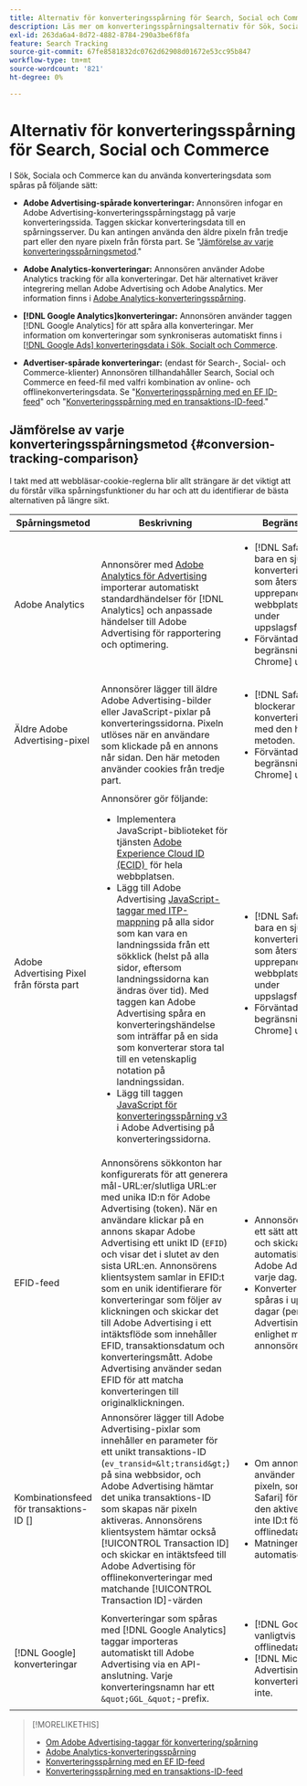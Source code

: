 ```yaml
---
title: Alternativ för konverteringsspårning för Search, Social och Commerce
description: Läs mer om konverteringsspårningsalternativ för Sök, Social och Commerce.
exl-id: 263da6a4-8d72-4882-8784-290a3be6f8fa
feature: Search Tracking
source-git-commit: 67fe8581832dc0762d62908d01672e53cc95b847
workflow-type: tm+mt
source-wordcount: '821'
ht-degree: 0%

---
```


# Alternativ för konverteringsspårning för Search, Social och Commerce

I Sök, Sociala och Commerce kan du använda konverteringsdata som spåras på följande sätt:

* **Adobe Advertising-spårade konverteringar:** Annonsören infogar en Adobe Advertising-konverteringsspårningstagg på varje konverteringssida. Taggen skickar konverteringsdata till en spårningsserver. Du kan antingen använda den äldre pixeln från tredje part eller den nyare pixeln från första part. Se &quot;[Jämförelse av varje konverteringsspårningsmetod](#conversion-tracking-comparison).&quot;

* **Adobe Analytics-konverteringar:** Annonsören använder Adobe Analytics tracking för alla konverteringar. Det här alternativet kräver integrering mellan Adobe Advertising och Adobe Analytics. Mer information finns i [Adobe Analytics-konverteringsspårning](conversion-tracking-analytics.md).

* **[!DNL Google Analytics]konverteringar:** Annonsören använder taggen [!DNL Google Analytics] för att spåra alla konverteringar. Mer information om konverteringar som synkroniseras automatiskt finns i [[!DNL Google Ads] konverteringsdata i Sök, Socialt och Commerce](/help/search-social-commerce/campaign-management/introduction/google-conversion-data.md).

* **Advertiser-spårade konverteringar:** (endast för Search-, Social- och Commerce-klienter) Annonsören tillhandahåller Search, Social och Commerce en feed-fil med valfri kombination av online- och offlinekonverteringsdata. Se &quot;[Konverteringsspårning med en EF ID-feed](feed-efid.md)&quot; och &quot;[Konverteringsspårning med en transaktions-ID-feed](feed-transaction-id.md).&quot;

## Jämförelse av varje konverteringsspårningsmetod {#conversion-tracking-comparison}

I takt med att webbläsar-cookie-reglerna blir allt strängare är det viktigt att du förstår vilka spårningsfunktioner du har och att du identifierar de bästa alternativen på längre sikt.

| Spårningsmetod | Beskrivning | Begränsningar | Fördelar | Rekommenderas? |
|----|----|----|----|----|
| Adobe Analytics | Annonsörer med [Adobe Analytics för Advertising](https://experienceleague.adobe.com/docs/advertising/integrations/analytics/overview.html?lang=sv-SE) importerar automatiskt standardhändelser för [!DNL Analytics] och anpassade händelser till Adobe Advertising för rapportering och optimering. | <ul><li>[!DNL Safari] tillåter bara en sju dagars konverteringssökning, som återställs vid upprepande webbplatsbesök under uppslagsfönstret.</li><li> Förväntade liknande begränsningar i [!DNL Chrome] under 2024.</li></ul> | <ul><li>Smidig integrering med [!DNL Analytics]</li> <li>Visa betalda sökdata i [!DNL Analytics] Analysis Workspace</li><li>Fördelar utöver betald sökning</li></ul> | Ja |
| Äldre Adobe Advertising-pixel | Annonsörer lägger till äldre Adobe Advertising-bilder eller JavaScript-pixlar på konverteringssidorna. Pixeln utlöses när en användare som klickade på en annons når sidan. Den här metoden använder cookies från tredje part. | <ul><li>[!DNL Safari] blockerar all konverteringsspårning med den här metoden.</li><li>Förväntade liknande begränsningar i [!DNL Chrome] under 2024.</li></ul> | Pixeln är redan implementerad. Du måste dock fortfarande [implementera den extra ITP-mappningstaggen](itp-conversion-mapping-tag.md).<br><br>Rekommendation: Växla till pixeln från första part. | Nej |
| Adobe Advertising Pixel från första part | Annonsörer gör följande: <ul><li>Implementera JavaScript-biblioteket för tjänsten [Adobe Experience Cloud ID (ECID) &#x200B;](https://experienceleague.adobe.com/docs/id-service/using/intro/overview.html?lang=sv-SE) för hela webbplatsen.</li><li>Lägg till Adobe Advertising [JavaScript-taggar med ITP-mappning](itp-conversion-mapping-tag.md) på alla sidor som kan vara en landningssida från ett sökklick (helst på alla sidor, eftersom landningssidorna kan ändras över tid). Med taggen kan Adobe Advertising spåra en konverteringshändelse som inträffar på en sida som konverterar stora tal till en vetenskaplig notation på landningssidan.</li><li>Lägg till taggen [JavaScript för konverteringsspårning v3](format-conversion-tag-jsv3.md) i Adobe Advertising på konverteringssidorna.</li></ul> | <ul><li>[!DNL Safari] tillåter bara en sju dagars konverteringssökning, som återställs vid upprepande webbplatsbesök under uppslagsfönstret.</li><li>Förväntade liknande begränsningar i [!DNL Chrome] under 2022.</li></ul> | [!DNL Safari] spårar konverteringar under sju dagars uppslag. Eftersom uppslaget återställs vid upprepade webbplatsbesök under uppslagsfönstret påverkar begränsningen inte alla [!DNL Safari]-användare. | Nej |
| EFID-feed | Annonsörens sökkonton har konfigurerats för att generera mål-URL:er/slutliga URL:er med unika ID:n för Adobe Advertising (token). När en användare klickar på en annons skapar Adobe Advertising ett unikt ID (`EFID`) och visar det i slutet av den sista URL:en. Annonsörens klientsystem samlar in EFID:t som en unik identifierare för konverteringar som följer av klickningen och skickar det till Adobe Advertising i ett intäktsflöde som innehåller EFID, transaktionsdatum och konverteringsmått. Adobe Advertising använder sedan EFID för att matcha konverteringen till originalklickningen. | <ul><li>Annonsören måste ha ett sätt att hämta EFID och skicka automatiska flöden till Adobe Advertising varje dag.</li><li>Konverteringar kan spåras i upp till 180 dagar (per Adobe Advertising) eller i enlighet med annonsörens system.</li></ul> | <ul><li>Den här metoden använder konverteringsdata från första part, så den påverkas inte av cookie-begränsningar från tredje part.</li><li>Konverteringar online och offline kan skickas i en enda feed.</li><li>Inga kodändringar eller taggar krävs för platsen.</li></ul> | Ja |
| Kombinationsfeed för transaktions-ID [] | Annonsörer lägger till Adobe Advertising-pixlar som innehåller en parameter för ett unikt transaktions-ID (`ev_transid=&lt;transid&gt;`) på sina webbsidor, och Adobe Advertising hämtar det unika transaktions-ID som skapas när pixeln aktiveras. Annonsörens klientsystem hämtar också [!UICONTROL Transaction ID] och skickar en intäktsfeed till Adobe Advertising för offlinekonverteringar med matchande [!UICONTROL Transaction ID]-värden | <ul><li>Om annonsören använder den äldre pixeln, som [!DNL Safari] förhindrar att den aktiveras, hämtas inte ID:t för offlinedata.</li><li>Matningen är inte automatiserad.</li></ul> | <ul><li>Om du implementerar pixeln från första part hämtas [!UICONTROL Transaction ID] i [!DNL Safari].</li><li>Tillhandahåller spårning av konverteringshändelser offline/godkänt.</li></ul> | Nej |
| [!DNL Google] konverteringar | Konverteringar som spåras med [!DNL Google Analytics] taggar importeras automatiskt till Adobe Advertising via en API-anslutning. Varje konverteringsnamn har ett `&quot;GGL_&quot;`-prefix. | <ul><li>[!DNL Google] spårar vanligtvis inte offlinedata.</li><li>[!DNL Microsoft Advertising] konverteringar ingår inte.</li></ul> | [!DNL Google] använder maskininlärning för att extrapolera [modellerade konverteringar](https://support.google.com/google-ads/answer/10081327). | Nej |

<!--
| [!DNL Microsoft Advertising] Conversions | Conversions tracked with [!DNL Microsoft Advertising] universal event tags (UET) are automatically imported to Adobe Advertising via an API connection. Each conversion name has a &quot;???&quot; prefix. | [!DNL Microsoft Advertising] typically doesn't track offline data. [!DNL Google] conversions aren't included. | ?? | No |
-->

>[!MORELIKETHIS]
>
>* [Om Adobe Advertising-taggar för konvertering/spårning](/help/search-social-commerce/tracking/conversion-tracking-advertising.md)
>* [Adobe Analytics-konverteringsspårning](/help/search-social-commerce/tracking/conversion-tracking-analytics.md)
>* [Konverteringsspårning med en EF ID-feed](/help/search-social-commerce/tracking/feed-efid.md)
>* [Konverteringsspårning med en transaktions-ID-feed](/help/search-social-commerce/tracking/feed-transaction-id.md)
